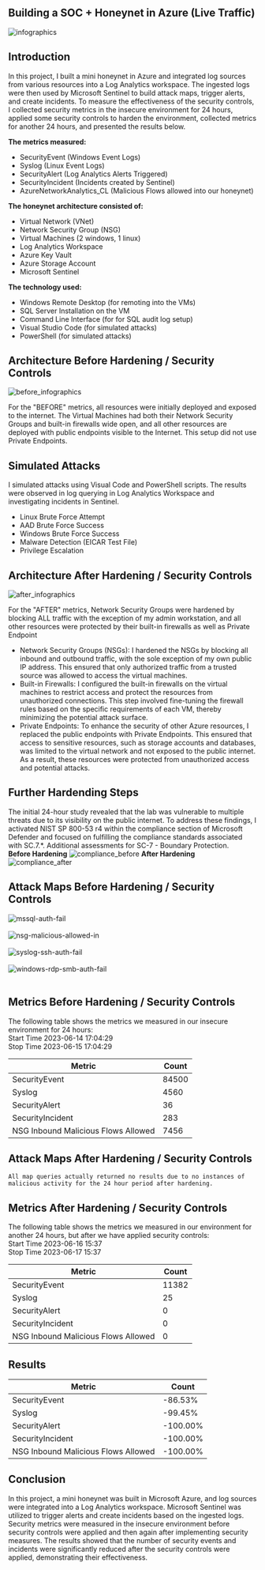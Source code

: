 ## Building a SOC + Honeynet in Azure (Live Traffic)
![infographics](https://github.com/spencermoy/azure-soc-honeynet/assets/137566643/e6d83660-73ad-487f-8356-74e012b705a5)

## Introduction

In this project, I built a mini honeynet in Azure and integrated log sources from various resources into a Log Analytics workspace. The ingested logs were then used by Microsoft Sentinel to build attack maps, trigger alerts, and create incidents. To measure the effectiveness of the security controls, I collected security metrics in the insecure environment for 24 hours, applied some security controls to harden the environment, collected metrics for another 24 hours, and presented the results below.
 

<b>The metrics measured:</b>
- SecurityEvent (Windows Event Logs)
- Syslog (Linux Event Logs)
- SecurityAlert (Log Analytics Alerts Triggered)
- SecurityIncident (Incidents created by Sentinel)
- AzureNetworkAnalytics_CL (Malicious Flows allowed into our honeynet)

<b>The honeynet architecture consisted of:</b>
- Virtual Network (VNet)
- Network Security Group (NSG)
- Virtual Machines (2 windows, 1 linux)
- Log Analytics Workspace
- Azure Key Vault
- Azure Storage Account
- Microsoft Sentinel

<b>The technology used:</b>
-	Windows Remote Desktop (for remoting into the VMs)
-	SQL Server Installation on the VM 
- Command Line Interface (for for SQL audit log setup)
-	Visual Studio Code (for simulated attacks)
-	PowerShell (for simulated attacks)


## Architecture Before Hardening / Security Controls
![before_infographics](https://github.com/spencermoy/azure-soc-honeynet/assets/137566643/9b88b108-b3b6-4d84-ac24-2273d217b51c)

For the "BEFORE" metrics, all resources were initially deployed and exposed to the internet. The Virtual Machines had both their Network Security Groups and built-in firewalls wide open, and all other resources are deployed with public endpoints visible to the Internet. This setup did not use Private Endpoints.

## Simulated Attacks
I simulated attacks using Visual Code and PowerShell scripts. The results were observed in log querying in Log Analytics Workspace and investigating incidents in Sentinel.
-	Linux Brute Force Attempt
-	AAD Brute Force Success
-	Windows Brute Force Success
-	Malware Detection (EICAR Test File)
-	Privilege Escalation


## Architecture After Hardening / Security Controls
![after_infographics](https://github.com/spencermoy/azure-soc-honeynet/assets/137566643/7c0f5e44-8330-4a8f-959d-b9aa57288e10)

For the "AFTER" metrics, Network Security Groups were hardened by blocking ALL traffic with the exception of my admin workstation, and all other resources were protected by their built-in firewalls as well as Private Endpoint
-	Network Security Groups (NSGs): I hardened the NSGs by blocking all inbound and outbound traffic, with the sole exception of my own public IP address. This ensured that only authorized traffic from a trusted source was allowed to access the virtual machines.
-	Built-in Firewalls: I configured the built-in firewalls on the virtual machines to restrict access and protect the resources from unauthorized connections. This step involved fine-tuning the firewall rules based on the specific requirements of each VM, thereby minimizing the potential attack surface.
-	Private Endpoints: To enhance the security of other Azure resources, I replaced the public endpoints with Private Endpoints. This ensured that access to sensitive resources, such as storage accounts and databases, was limited to the virtual network and not exposed to the public internet. As a result, these resources were protected from unauthorized access and potential attacks.

## Further Hardending Steps
The initial 24-hour study revealed that the lab was vulnerable to multiple threats due to its visibility on the public internet. To address these findings, I activated NIST SP 800-53 r4 within the compliance section of Microsoft Defender and focused on fulfilling the compliance standards associated with SC.7.*. Additional assessments for SC-7 - Boundary Protection.<br>
<b>Before Hardening</b>
![compliance_before](https://github.com/spencermoy/azure-soc-honeynet/assets/137566643/83fd9d84-4cdd-4131-8420-026ba9d1f485)
<b>After Hardening</b>
![compliance_after](https://github.com/spencermoy/azure-soc-honeynet/assets/137566643/e6b0b94b-3dad-4bbe-9bf5-5985500a503c)

## Attack Maps Before Hardening / Security Controls
![mssql-auth-fail](https://github.com/spencermoy/azure-soc-honeynet/assets/137566643/e9a0b8dd-65aa-49e2-bd94-b57b976a71a1)<br><br>
![nsg-malicious-allowed-in](https://github.com/spencermoy/azure-soc-honeynet/assets/137566643/1e11f511-af05-44dd-bd8c-beeef61528fd)<br><br>
![syslog-ssh-auth-fail](https://github.com/spencermoy/azure-soc-honeynet/assets/137566643/bcdea77a-bb67-4d5e-b43a-e881676c027d)<br><br>
![windows-rdp-smb-auth-fail](https://github.com/spencermoy/azure-soc-honeynet/assets/137566643/aaba341d-6360-4da2-8695-224ea1d43755)<br><br>

## Metrics Before Hardening / Security Controls

The following table shows the metrics we measured in our insecure environment for 24 hours:<br>
Start Time 2023-06-14 17:04:29<br>
Stop Time 2023-06-15 17:04:29<br>

| Metric                   | Count
| ------------------------ | -----
| SecurityEvent            | 84500
| Syslog                   | 4560
| SecurityAlert            | 36
| SecurityIncident         | 283
| NSG Inbound Malicious Flows Allowed | 7456

## Attack Maps After Hardening / Security Controls

```All map queries actually returned no results due to no instances of malicious activity for the 24 hour period after hardening.```

## Metrics After Hardening / Security Controls

The following table shows the metrics we measured in our environment for another 24 hours, but after we have applied security controls:<br>
Start Time 2023-06-16 15:37<br>
Stop Time	2023-06-17 15:37<br>

| Metric                   | Count
| ------------------------ | -----
| SecurityEvent            | 11382
| Syslog                   | 25
| SecurityAlert            | 0
| SecurityIncident         | 0
| NSG Inbound Malicious Flows Allowed | 0

## Results

| Metric                   | Count
| ------------------------ | -----
| SecurityEvent            | -86.53%
| Syslog                   | -99.45%
| SecurityAlert            | -100.00%
| SecurityIncident         | -100.00%
| NSG Inbound Malicious Flows Allowed | -100.00%

## Conclusion

In this project, a mini honeynet was built in Microsoft Azure, and log sources were integrated into a Log Analytics workspace. Microsoft Sentinel was utilized to trigger alerts and create incidents based on the ingested logs. Security metrics were measured in the insecure environment before security controls were applied and then again after implementing security measures. The results showed that the number of security events and incidents were significantly reduced after the security controls were applied, demonstrating their effectiveness. 

